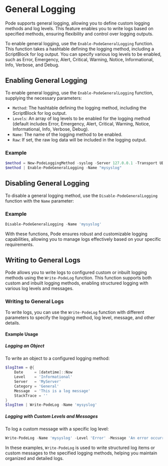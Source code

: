 
# General Logging

Pode supports general logging, allowing you to define custom logging methods and log levels. This feature enables you to write logs based on specified methods, ensuring flexibility and control over logging outputs.

To enable general logging, use the `Enable-PodeGeneralLogging` function. This function takes a hashtable defining the logging method, including a ScriptBlock for log output. You can specify various log levels to be enabled, such as Error, Emergency, Alert, Critical, Warning, Notice, Informational, Info, Verbose, and Debug.

## Enabling General Logging

To enable general logging, use the `Enable-PodeGeneralLogging` function, supplying the necessary parameters:

- `Method`: The hashtable defining the logging method, including the ScriptBlock for log output.
- `Levels`: An array of log levels to be enabled for the logging method (default includes Error, Emergency, Alert, Critical, Warning, Notice, Informational, Info, Verbose, Debug).
- `Name`: The name of the logging method to be enabled.
- `Raw`: If set, the raw log data will be included in the logging output.

### Example

```powershell
$method = New-PodeLoggingMethod -syslog -Server 127.0.0.1 -Transport UDP
$method | Enable-PodeGeneralLogging -Name "mysyslog"
```

## Disabling General Logging

To disable a general logging method, use the `Disable-PodeGeneralLogging` function with the `Name` parameter:

### Example

```powershell
Disable-PodeGeneralLogging -Name 'mysyslog'
```

With these functions, Pode ensures robust and customizable logging capabilities, allowing you to manage logs effectively based on your specific requirements.

## Writing to General Logs

Pode allows you to write logs to configured custom or inbuilt logging methods using the `Write-PodeLog` function. This function supports both custom and inbuilt logging methods, enabling structured logging with various log levels and messages.

### Writing to General Logs

To write logs, you can use the `Write-PodeLog` function with different parameters to specify the logging method, log level, message, and other details.

#### Example Usage

##### Logging an Object

To write an object to a configured logging method:

```powershell
$logItem = @{
    Date     = [datetime]::Now
    Level    = 'Informational'
    Server   = 'MyServer'
    Category = 'General'
    Message  = 'This is a log message'
    StackTrace = ''
}
$logItem | Write-PodeLog -Name 'mysyslog'
```

##### Logging with Custom Levels and Messages

To log a custom message with a specific log level:

```powershell
Write-PodeLog -Name 'mysyslog' -Level 'Error' -Message 'An error occurred.' -Tag 'MyApp'
```

In these examples, `Write-PodeLog` is used to write structured log items or custom messages to the specified logging methods, helping you maintain organized and detailed logs.
